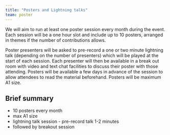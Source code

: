```yaml
---
title: "Posters and Lightning talks"
team: poster
---
```


We will aim to run at least one poster session every month during the event. Each session will be a one hour slot and include up to 10 posters, arranged in themes if the number of contributions allows.

Poster presenters will be asked to pre-record a one or two minute lightning talk (depending on the number of presenters) which will be played at the start of each session. Each presenter will then be available in a break out room with video and text chat facilities to discuss their poster with those attending. Posters will be available a few days in advance of the session to allow attendees to read the material beforehand. Posters will be maximum A1 size.

## Brief summary

* 10 posters every month
* max A1 size
* lightning talk session - pre-record talk 1-2 minutes
* followed by breakout session
